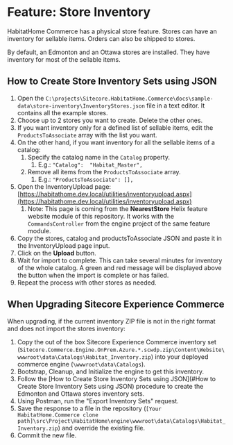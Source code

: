 # Feature: Store Inventory

HabitatHome Commerce has a physical store feature. Stores can have an inventory for sellable items. Orders can also be shipped to stores.

By default, an Edmonton and an Ottawa stores are installed. They have inventory for most of the sellable items.

## How to Create Store Inventory Sets using JSON

1. Open the `C:\projects\Sitecore.HabitatHome.Commerce\docs\sample-data\store-inventory\InventoryStores.json` file in a text editor. It contains all the example stores.
2. Choose up to 2 stores you want to create. Delete the other ones.
3. If you want inventory only for a defined list of sellable items, edit the `ProductsToAssociate` array with the list you want.
4. On the other hand, if you want inventory for all the sellable items of a catalog:
   1. Specify the catalog name in the `Catalog` property.
      1. E.g.: `"Catalog":  "Habitat_Master",`
   2. Remove all items from the `ProductsToAssociate` array.
      1. E.g.: `"ProductsToAssociate": [],`
5. Open the InventoryUpload page: [https://habitathome.dev.local/utilities/inventoryupload.aspx](https://habitathome.dev.local/utilities/inventoryupload.aspx)
   1. Note: This page is coming from the **NearestStore** Helix feature website module of this repository. It works with the `CommandsController` from the engine project of the same feature module.
6. Copy the stores, catalog and productsToAssociate JSON and paste it in the InventoryUpload page input.
7. Click on the **Upload** button.
8. Wait for import to complete. This can take several minutes for inventory of the whole catalog. A green and red message will be displayed above the button when the import is complete or has failed.
9. Repeat the process with other stores as needed.

## When Upgrading Sitecore Experience Commerce

When upgrading, if the current inventory ZIP file is not in the right format and does not import the stores inventory:

1. Copy the out of the box Sitecore Experience Commerce inventory set (`Sitecore.Commerce.Engine.OnPrem.Azure.*.scwdp.zip\Content\Website\wwwroot\data\Catalogs\Habitat_Inventory.zip`) into your deployed commerce engine (`\wwwroot\data\Catalogs`).
2. Bootstrap, Cleanup, and Initialize the engine to get this inventory.
3. Follow the [How to Create Store Inventory Sets using JSON](#How to Create Store Inventory Sets using JSON) procedure to create the Edmonton and Ottawa stores inventory sets.
4. Using Postman, run the "Export Inventory Sets" request.
5. Save the response to a file in the repository (`[Your HabitatHome.Commerce clone path]\src\Project\HabitatHome\engine\wwwroot\data\Catalogs\Habitat_Inventory.zip`) and override the existing file.
6. Commit the new file.
